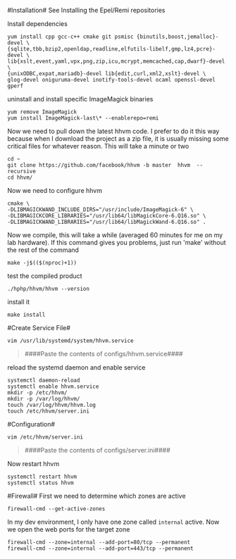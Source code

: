 #Installation#
See Installing the Epel/Remi repositories

Install dependencies
```
yum install cpp gcc-c++ cmake git psmisc {binutils,boost,jemalloc}-devel \
{sqlite,tbb,bzip2,openldap,readline,elfutils-libelf,gmp,lz4,pcre}-devel \
lib{xslt,event,yaml,vpx,png,zip,icu,mcrypt,memcached,cap,dwarf}-devel \
{unixODBC,expat,mariadb}-devel lib{edit,curl,xml2,xslt}-devel \
glog-devel oniguruma-devel inotify-tools-devel ocaml openssl-devel gperf
```

uninstall and install specific ImageMagick binaries
```
yum remove ImageMagick
yum install ImageMagick-last\* --enablerepo=remi
```

Now we need to pull down the latest hhvm code. I prefer to do it this way because when I download the project as a zip file, it is usually missing some critical files for whatever reason. This will take a minute or two
```
cd ~
git clone https://github.com/facebook/hhvm -b master  hhvm  --recursive
cd hhvm/
```

Now we need to configure hhvm
```
cmake \
-DLIBMAGICKWAND_INCLUDE_DIRS="/usr/include/ImageMagick-6" \
-DLIBMAGICKCORE_LIBRARIES="/usr/lib64/libMagickCore-6.Q16.so" \
-DLIBMAGICKWAND_LIBRARIES="/usr/lib64/libMagickWand-6.Q16.so" .
```

Now we compile, this will take a while (averaged 60 minutes for me on my lab hardware). If this command gives you problems, just run 'make' without the rest of the command
```
make -j$(($(nproc)+1))
```

test the compiled product
```
./hphp/hhvm/hhvm --version
```

install it
```
make install
```

#Create Service File#
```
vim /usr/lib/systemd/system/hhvm.service
```
> ####Paste the contents of configs/hhvm.service####

reload the systemd daemon and enable service
```
systemctl daemon-reload
systemctl enable hhvm.service
mkdir -p /etc/hhvm/
mkdir -p /var/log/hhvm/
touch /var/log/hhvm/hhvm.log
touch /etc/hhvm/server.ini
```

#Configuration#
```
vim /etc/hhvm/server.ini
```
> ####Paste the contents of configs/server.ini####

Now restart hhvm
```
systemctl restart hhvm
systemctl status hhvm
```

#Firewall#
First we need to determine which zones are active
```
firewall-cmd --get-active-zones
```
In my dev environment, I only have one zone called `internal` active. Now we open the web ports for the target zone
```
firewall-cmd --zone=internal --add-port=80/tcp --permanent
firewall-cmd --zone=internal --add-port=443/tcp --permanent
```